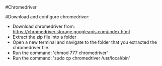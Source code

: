 #Chromedriver

#Download and configure chromedriver:
- Download chromedriver from: https://chromedriver.storage.googleapis.com/index.html 
- Extract the zip file into a folder
- Open a new terminal and navigate to the folder that you extracted the chromedriver file.
- Run the command: 'chmod 777 chromedriver'
- Run the command: 'sudo cp chromedriver /usr/local/bin'
